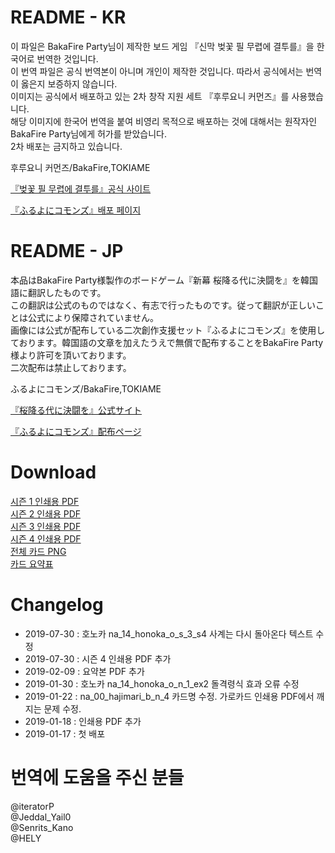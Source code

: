 # README - KR
이 파일은 BakaFire Party님이 제작한 보드 게임 『신막 벚꽃 필 무렵에 결투를』을 한국어로 번역한 것입니다.  
이 번역 파일은 공식 번역본이 아니며 개인이 제작한 것입니다. 따라서 공식에서는 번역이 옳은지 보증하지 않습니다.  
이미지는 공식에서 배포하고 있는 2차 창작 지원 세트 『후루요니 커먼즈』를 사용했습니다.   
해당 이미지에 한국어 번역을 붙여 비영리 목적으로 배포하는 것에 대해서는 원작자인 BakaFire Party님에게 허가를 받았습니다.  
2차 배포는 금지하고 있습니다.  

후루요니 커먼즈/BakaFire,TOKIAME

[『벚꽃 필 무렵에 결투를』공식 사이트](https://main-bakafire.ssl-lolipop.jp//furuyoni/)  

[『ふるよにコモンズ』배포 페이지](https://main-bakafire.ssl-lolipop.jp//furuyoni/na/rule.html)  



# README - JP
本品はBakaFire Party様製作のボードゲーム『新幕 桜降る代に決闘を』を韓国語に翻訳したものです。  
この翻訳は公式のものではなく、有志で行ったものです。従って翻訳が正しいことは公式により保障されていません。  
画像には公式が配布している二次創作支援セット『ふるよにコモンズ』を使用しております。韓国語の文章を加えたうえで無償で配布することをBakaFire Party様より許可を頂いております。  
二次配布は禁止しております。  

ふるよにコモンズ/BakaFire,TOKIAME  

[『桜降る代に決闘を』公式サイト](https://main-bakafire.ssl-lolipop.jp//furuyoni/)


[『ふるよにコモンズ』配布ページ](https://main-bakafire.ssl-lolipop.jp//furuyoni/na/rule.html)  

# Download
[시즌 1 인쇄용 PDF](https://drive.google.com/open?id=10nlexT8ZUpCZCq8IO3LvgZ4iagDL97SM)  
[시즌 2 인쇄용 PDF](https://drive.google.com/open?id=1cFCKGeVm_dRRvzVvNaxHWkYofknI_yOK)  
[시즌 3 인쇄용 PDF](https://drive.google.com/open?id=1kGpSgucyQ7QoDAVYEbIWwjgQsIt1edQg)  
[시즌 4 인쇄용 PDF](https://drive.google.com/open?id=1M6ViDLv9HJQ4DBbrioYMMwd5BHj56rsQ)  
[전체 카드 PNG](https://drive.google.com/open?id=1CMMaJkBINSaIhrmmaIpBnYQfd0f7bBcQ)  
[카드 요약표](https://drive.google.com/open?id=1moWekSAk_RQ7-52aUsF5yRM_-DAkI4ZH)

# Changelog
* 2019-07-30 : 호노카 na_14_honoka_o_s_3_s4 사계는 다시 돌아온다 텍스트 수정
* 2019-07-30 : 시즌 4 인쇄용 PDF 추가
* 2019-02-09 : 요약본 PDF 추가
* 2019-01-30 : 호노카 na_14_honoka_o_n_1_ex2 돌격령식 효과 오류 수정  
* 2019-01-22 : na_00_hajimari_b_n_4 카드명 수정. 가로카드 인쇄용 PDF에서 깨지는 문제 수정.
* 2019-01-18 : 인쇄용 PDF 추가
* 2019-01-17 : 첫 배포


# 번역에 도움을 주신 분들
@iteratorP  
@Jeddal_Yail0  
@Senrits_Kano  
@HELY  
